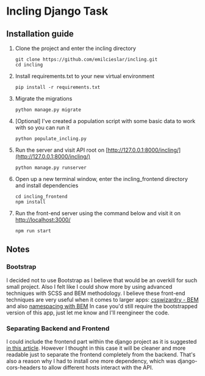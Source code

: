 # Incling Django Task

## Installation guide

1. Clone the project and enter the incling directory

    ```
    git clone https://github.com/emilcieslar/incling.git
    cd incling
    ```

2. Install requirements.txt to your new virtual environment

    ```
    pip install -r requirements.txt
    ```

3. Migrate the migrations

    ```
    python manage.py migrate
    ```

4. [Optional] I've created a population script with some basic data to work with so you can run it

    ```
    python populate_incling.py
    ```

5. Run the server and visit API root on [http://127.0.0.1:8000/incling/](http://127.0.0.1:8000/incling/)

    ```
    python manage.py runserver
    ```

6. Open up a new terminal window, enter the incling_frontend directory and install dependencies

    ```
    cd incling_frontend
    npm install
    ```

7. Run the front-end server using the command below and visit it on [http://localhost:3000/](http://localhost:3000/)

    ```
    npm run start
    ```


## Notes

### Bootstrap
I decided not to use Bootstrap as I believe that would be an overkill for such small project. Also I felt like I could show more by using advanced techniques with SCSS and BEM methodology. I believe these front-end techniques are very useful when it comes to larger apps: [csswizardry - BEM](http://csswizardry.com/2013/01/mindbemding-getting-your-head-round-bem-syntax/) and also [namespacing with BEM](http://csswizardry.com/2015/08/bemit-taking-the-bem-naming-convention-a-step-further/) In case you'd still require the bootstrapped version of this app, just let me know and I'll reengineer the code.

### Separating Backend and Frontend
I could include the frontend part within the django project as it is suggested [in this article](http://blog.kevinastone.com/getting-started-with-django-rest-framework-and-angularjs.html). However I thought in this case it will be cleaner and more readable just to separate the frontend completely from the backend. That's also a reason why I had to install one more dependency, which was django-cors-headers to allow different hosts interact with the API.
